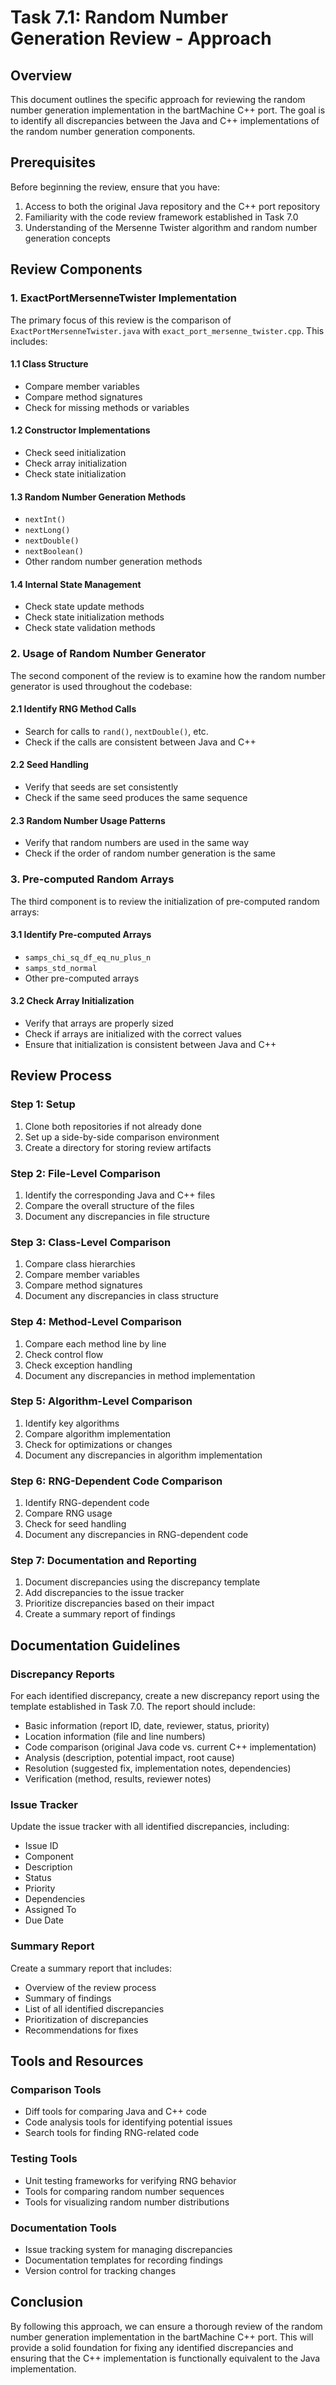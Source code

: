 # Task 7.1: Random Number Generation Review - Approach

## Overview
This document outlines the specific approach for reviewing the random number generation implementation in the bartMachine C++ port. The goal is to identify all discrepancies between the Java and C++ implementations of the random number generation components.

## Prerequisites
Before beginning the review, ensure that you have:
1. Access to both the original Java repository and the C++ port repository
2. Familiarity with the code review framework established in Task 7.0
3. Understanding of the Mersenne Twister algorithm and random number generation concepts

## Review Components

### 1. ExactPortMersenneTwister Implementation
The primary focus of this review is the comparison of `ExactPortMersenneTwister.java` with `exact_port_mersenne_twister.cpp`. This includes:

#### 1.1 Class Structure
- Compare member variables
- Compare method signatures
- Check for missing methods or variables

#### 1.2 Constructor Implementations
- Check seed initialization
- Check array initialization
- Check state initialization

#### 1.3 Random Number Generation Methods
- `nextInt()`
- `nextLong()`
- `nextDouble()`
- `nextBoolean()`
- Other random number generation methods

#### 1.4 Internal State Management
- Check state update methods
- Check state initialization methods
- Check state validation methods

### 2. Usage of Random Number Generator
The second component of the review is to examine how the random number generator is used throughout the codebase:

#### 2.1 Identify RNG Method Calls
- Search for calls to `rand()`, `nextDouble()`, etc.
- Check if the calls are consistent between Java and C++

#### 2.2 Seed Handling
- Verify that seeds are set consistently
- Check if the same seed produces the same sequence

#### 2.3 Random Number Usage Patterns
- Verify that random numbers are used in the same way
- Check if the order of random number generation is the same

### 3. Pre-computed Random Arrays
The third component is to review the initialization of pre-computed random arrays:

#### 3.1 Identify Pre-computed Arrays
- `samps_chi_sq_df_eq_nu_plus_n`
- `samps_std_normal`
- Other pre-computed arrays

#### 3.2 Check Array Initialization
- Verify that arrays are properly sized
- Check if arrays are initialized with the correct values
- Ensure that initialization is consistent between Java and C++

## Review Process

### Step 1: Setup
1. Clone both repositories if not already done
2. Set up a side-by-side comparison environment
3. Create a directory for storing review artifacts

### Step 2: File-Level Comparison
1. Identify the corresponding Java and C++ files
2. Compare the overall structure of the files
3. Document any discrepancies in file structure

### Step 3: Class-Level Comparison
1. Compare class hierarchies
2. Compare member variables
3. Compare method signatures
4. Document any discrepancies in class structure

### Step 4: Method-Level Comparison
1. Compare each method line by line
2. Check control flow
3. Check exception handling
4. Document any discrepancies in method implementation

### Step 5: Algorithm-Level Comparison
1. Identify key algorithms
2. Compare algorithm implementation
3. Check for optimizations or changes
4. Document any discrepancies in algorithm implementation

### Step 6: RNG-Dependent Code Comparison
1. Identify RNG-dependent code
2. Compare RNG usage
3. Check for seed handling
4. Document any discrepancies in RNG-dependent code

### Step 7: Documentation and Reporting
1. Document discrepancies using the discrepancy template
2. Add discrepancies to the issue tracker
3. Prioritize discrepancies based on their impact
4. Create a summary report of findings

## Documentation Guidelines

### Discrepancy Reports
For each identified discrepancy, create a new discrepancy report using the template established in Task 7.0. The report should include:
- Basic information (report ID, date, reviewer, status, priority)
- Location information (file and line numbers)
- Code comparison (original Java code vs. current C++ implementation)
- Analysis (description, potential impact, root cause)
- Resolution (suggested fix, implementation notes, dependencies)
- Verification (method, results, reviewer notes)

### Issue Tracker
Update the issue tracker with all identified discrepancies, including:
- Issue ID
- Component
- Description
- Status
- Priority
- Dependencies
- Assigned To
- Due Date

### Summary Report
Create a summary report that includes:
- Overview of the review process
- Summary of findings
- List of all identified discrepancies
- Prioritization of discrepancies
- Recommendations for fixes

## Tools and Resources

### Comparison Tools
- Diff tools for comparing Java and C++ code
- Code analysis tools for identifying potential issues
- Search tools for finding RNG-related code

### Testing Tools
- Unit testing frameworks for verifying RNG behavior
- Tools for comparing random number sequences
- Tools for visualizing random number distributions

### Documentation Tools
- Issue tracking system for managing discrepancies
- Documentation templates for recording findings
- Version control for tracking changes

## Conclusion
By following this approach, we can ensure a thorough review of the random number generation implementation in the bartMachine C++ port. This will provide a solid foundation for fixing any identified discrepancies and ensuring that the C++ implementation is functionally equivalent to the Java implementation.
